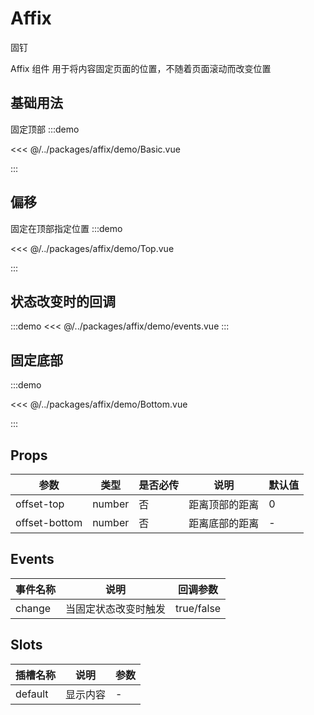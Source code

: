 # Affix

固钉

Affix 组件 用于将内容固定页面的位置，不随着页面滚动而改变位置

## 基础用法

固定顶部
:::demo

<<< @/../packages/affix/demo/Basic.vue

:::

## 偏移

固定在顶部指定位置
:::demo

<<< @/../packages/affix/demo/Top.vue

:::

## 状态改变时的回调

:::demo
<<< @/../packages/affix/demo/events.vue
:::

## 固定底部

:::demo

<<< @/../packages/affix/demo/Bottom.vue

:::

## Props

| 参数          | 类型   | 是否必传 | 说明           | 默认值 |
| ------------- | ------ | -------- | -------------- | ------ |
| offset-top    | number | 否       | 距离顶部的距离 | 0      |
| offset-bottom | number | 否       | 距离底部的距离 | -      |

## Events

| 事件名称 | 说明                 | 回调参数   |
| -------- | -------------------- | ---------- |
| change   | 当固定状态改变时触发 | true/false |

## Slots

| 插槽名称 | 说明     | 参数 |
| -------- | -------- | ---- |
| default  | 显示内容 | -    |
